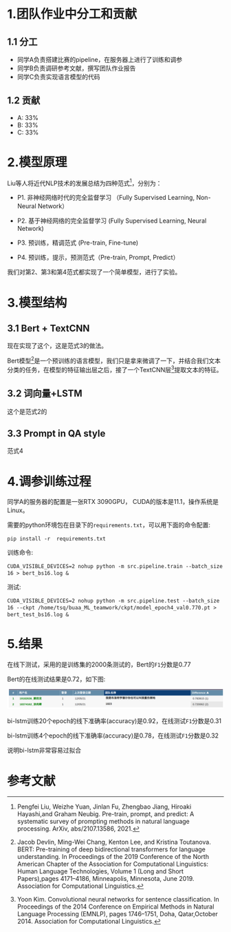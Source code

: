 # 1.团队作业中分工和贡献

## 1.1 分工

- 同学A负责搭建比赛的pipeline，在服务器上进行了训练和调参
- 同学B负责调研参考文献，撰写团队作业报告
- 同学C负责实现语言模型的代码

## 1.2 贡献

- A: 33%
- B: 33%
- C: 33%

# 2.模型原理

Liu等人将近代NLP技术的发展总结为四种范式[^1]，分别为：

- P1. 非神经网络时代的完全监督学习 （Fully Supervised Learning, Non-Neural Network）

- P2. 基于神经网络的完全监督学习 (Fully Supervised Learning, Neural Network)

- P3. 预训练，精调范式 (Pre-train, Fine-tune)

- P4. 预训练，提示，预测范式（Pre-train, Prompt, Predict）

我们对第2、第3和第4范式都实现了一个简单模型，进行了实验。

# 3.模型结构

## 3.1 Bert + TextCNN

现在实现了这个，这是范式3的做法。

Bert模型[^2]是一个预训练的语言模型，我们只是拿来微调了一下，并结合我们文本分类的任务，在模型的特征输出层之后，接了一个TextCNN层[^3]提取文本的特征。

## 3.2 词向量+LSTM

这个是范式2的

## 3.3 Prompt in QA style

范式4

# 4.调参训练过程

同学A的服务器的配置是一张RTX 3090GPU， CUDA的版本是11.1，操作系统是Linux。

需要的python环境包在目录下的`requirements.txt`，可以用下面的命令配置:

```
pip install -r  requirements.txt
```

训练命令:

```
CUDA_VISIBLE_DEVICES=2 nohup python -m src.pipeline.train --batch_size 16 > bert_bs16.log &
```

测试:

```
CUDA_VISIBLE_DEVICES=2 nohup python -m src.pipeline.test --batch_size 16 --ckpt /home/tsq/buaa_ML_teamwork/ckpt/model_epoch4_val0.770.pt > bert_test_bs16.log &
```



# 5.结果

在线下测试，采用的是训练集的2000条测试的，Bert的`F1`分数是0.77

Bert的在线测试结果是0.72，如下图:

![](./pic/bert_result.png)

bi-lstm训练20个epoch的线下准确率(accuracy)是0.92，在线测试`F1`分数是0.31

bi-lstm训练4个epoch的线下准确率(accuracy)是0.78，在线测试`F1`分数是0.32

说明bi-lstm非常容易过拟合



# 参考文献

[^1]: Pengfei Liu, Weizhe Yuan, Jinlan Fu, Zhengbao Jiang, Hiroaki Hayashi,and Graham Neubig. Pre-train, prompt, and predict: A systematic survey of prompting methods in natural language processing. ArXiv, abs/2107.13586, 2021.

[^2]: Jacob Devlin, Ming-Wei Chang, Kenton Lee, and Kristina Toutanova. BERT: Pre-training of deep bidirectional transformers for language understanding. In Proceedings of the 2019 Conference of the North American Chapter of the Association for Computational Linguistics: Human Language Technologies, Volume 1 (Long and Short Papers),pages 4171–4186, Minneapolis, Minnesota, June 2019. Association for Computational Linguistics.

[^3]: Yoon Kim. Convolutional neural networks for sentence classification. In Proceedings of the 2014 Conference on Empirical Methods in Natural Language Processing (EMNLP), pages 1746–1751, Doha, Qatar,October 2014. Association for Computational Linguistics.
